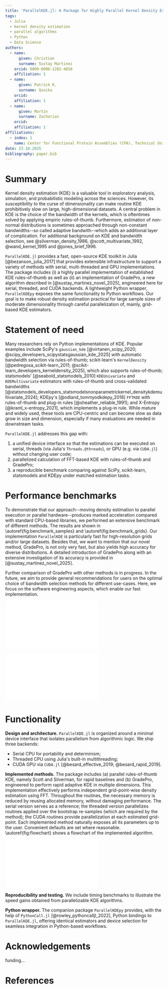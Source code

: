 ```yaml
---
title: 'ParallelKDE.jl: A Package for Highly Parallel Kernel Density Estimation'
tags:
  - Julia
  - kernel density estimation
  - parallel algorithms
  - Python
  - Data Science
authors:
  - name:
      given: Christian
      surname: Sustay Martinez
    orcid: 0009-0006-1282-4850
    affiliation: 1
  - name:
      given: Patrick K.
      surname: Quoika
    orcid:
    affiliation: 1
  - name:
      given: Martin
      surname: Zacharias
    orcid:
    affiliation: 1
affiliations:
  - index: 1
    name: Center for Functional Protein Assemblies (CPA), Technical University of Munich, Germany
date: 23.10.2025
bibliography: paper.bib
---
```


# Summary

Kernel density estimation (KDE) is a valuable tool in exploratory analysis, simulation, and probabilistic modeling across the sciences. However, its susceptibility to the curse of dimensionality can make routine KDE prohibitively slow on large, high-dimensional datasets. A central problem in KDE is the choice of the bandwidth of the kernels, which is oftentimes solved by applying empiric rules-of-thumb. Furthermore, estimation of non-normal distributions is sometimes approached through non-constant bandwidths--so called adaptive bandwith--which adds an additional layer of complication. For additional background on KDE and bandwidth selection, see @silverman_density_1986, @scott_multivariate_1992, @wand_kernel_1995 and @jones_brief_1996.

`ParallelKDE.jl` provides a fast, open-source KDE toolkit in Julia [@bezanson_julia_2017] that provides extensible infrastructure to support a variety of methods with serial, multi-threaded and GPU implementations. The package includes (i) a highly parallel implementation of established KDE rules-of-thumb as well as (ii) an implementation of GradePro, a new algorithm described in [@sustay_martinez_novel_2025], engineered here for serial, threaded, and CUDA backends. A lightweight Python wrapper, `ParallelKDEpy` exposes the same functionality to Python workflows. Our goal is to make robust density estimation practical for large sample sizes of moderate dimensionality through careful parallelization of, mainly, grid-based KDE estimators.

# Statement of need

Many researchers rely on Python implementations of KDE. Popular examples include SciPy's `gaussian_kde` [@virtanen_scipy_2020; @scipy_developers_scipystatsgaussian_kde_2025] with automatic bandwidth selection via rules-of-thumb; scikit-learn's `KernelDensity` [@pedregosa_scikit-learn_2011; @scikit-learn_developers_kerneldensity_2025], which also supports rules-of-thumb; statsmodels' [@seabold_statsmodels_2010] `KDEUnivariate` and `KDEMultivariate` estimators with rules-of-thumb and cross-validated bandwidths [@statsmodels_developers_statsmodelsnonparametrickernel_densitykdemultivariate_2024]; KDEpy's [@odland_tommyodkdepy_2018] `FFTKDE` with rules-of-thumb and plug-in rules [@sheather_reliable_1991]; and X-Entropy [@kraml_x-entropy_2021], which implements a plug-in rule. While mature and widely used, these tools are CPU-centric and can become slow as data grow in size and dimension, especially if many evaluations are needed in downstream tasks.

`ParallelKDE.jl` addresses this gap with:

1. a unified device interface so that the estimations can be executed on serial, threads (via Julia's `Threads.@threads`), or GPU (e.g. via `CUDA.jl`) without changing user code;
2. parallelized calculation of FFT-based KDE with rules-of-thumb and GradePro;
3. a reproducible benchmark comparing against SciPy, scikit-learn, statsmodels and KDEpy under matched estimation tasks.

# Performance benchmarks

To demonstrate that our approach--moving density estimation to parallel execution or parallel hardware--produces marked acceleration compared with standard CPU-based libraries, we performed an extensive benchmark of different methods. The results are shown in \autoref{fig:benchmark_samples} and \autoref{fig:benchmark_grids}. Our implementation `ParallelKDE` is particularly fast for high-resolution grids and/or large datasets.
Besides that, we want to mention that our novel method, GradePro, is not only very fast, but also yields high accuracy for diverse distributions. A detailed introduction of GradePro along with an extensive investigation of its accuracy is provided in [@sustay_martinez_novel_2025].

Further comparison of GradePro with other methods is in progress. In the future, we aim to provide general recommendations for users on the optimal choice of bandwidth selection methods for different use-cases. Here, we focus on the software engineering aspects, which enable our fast implementation.

![Benchmark of common KDE packages and their estimators along with estimators in ParallelKDE at different sample sizes. The estimations were performed for 100 and 100,000 samples in 1D with a grid of 500 points; and for 1,000 and 1,000,000 samples in 2D with a grid of 100 points per dimension. Hardware: Intel Core i7-6700 and NVIDIA GTX 1080.\label{fig:benchmark_samples}](./benchmark_samples.pdf)

![Benchmark of common KDE packages and their estimators along with estimators in ParallelKDE at different grid sizes. The estimations were performed for 100 to 2,500 grid points in 1D with 10,000 samples; and for 33 to 300 grid points per dimension with 100,000 samples in 2D. Hardware: Intel Core i7-6700 and NVIDIA GTX 1080.\label{fig:benchmark_grids}](./benchmark_grids.pdf)

# Functionality

**Design and architecture.** `ParallelKDE.jl` is organized around a minimal device interface that isolates parallelism from algorithmic logic. We ship three backends:

- Serial CPU for portability and determinism;
- Threaded CPU using Julia's built-in multithreading;
- CUDA GPU via `CUDA.jl` [@besard_effective_2019; @besard_rapid_2019].

**Implemented methods.** The package includes (a) parallel rules-of-thumb KDE, namely Scott and Silverman, for rapid baselines and (b) GradePro, engineered to perform rapid adaptive KDE in multiple dimensions. This implementation effectively performs independent grid-point-wise density estimation using FFT. Throughout the routines, the necessary memory is reduced by reusing allocated memory, without damaging performance. The serial version serves as a reference; the threaded version parallelizes routines applied over the bootstrap re-samples (which are required by the method); the CUDA routines provide parallelization at each estimated grid-point. Each implemented method naturally exposes all its parameters up to the user. Convenient defaults are set where reasonable. \autoref{fig:flowchart} shows a flowchart of the implemented algorithm.

![Flowchart of the parallelizable point-wise density estimation algorithm. \label{fig:flowchart}](./parallelkde_flowchart.pdf)

**Reproducibility and testing.** We include timing benchmarks to illustrate the speed gains obtained from parallelizable KDE algorithms.

**Python wrapper.** The companion package `ParallelKDEpy` provides, with the help of `PythonCall.jl` [@rowley_pythoncalljl_2022], Python bindings to `ParallelKDE.jl`, offering identical estimators and device selection for seamless integration in Python-based workflows.

# Acknowledgements

funding...

# References
